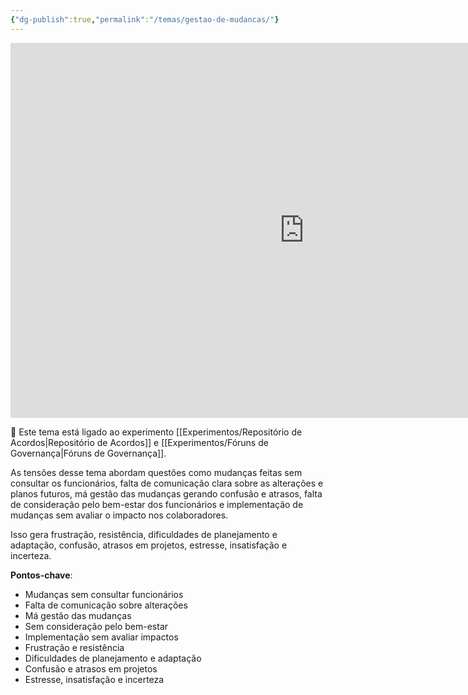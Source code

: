 ```yaml
---
{"dg-publish":true,"permalink":"/temas/gestao-de-mudancas/"}
---
```


<iframe src="https://embed.kumu.io/d6b94503be56d31a5e619d03a5704d8c" width="940" height="600" frameborder="0"></iframe>

🔗 Este tema está ligado ao experimento [[Experimentos/Repositório de Acordos\|Repositório de Acordos]] e [[Experimentos/Fóruns de Governança\|Fóruns de Governança]].

 As tensões desse tema abordam questões como mudanças feitas sem consultar os funcionários, falta de comunicação clara sobre as alterações e planos futuros, má gestão das mudanças gerando confusão e atrasos, falta de consideração pelo bem-estar dos funcionários e implementação de mudanças sem avaliar o impacto nos colaboradores.

Isso gera frustração, resistência, dificuldades de planejamento e adaptação, confusão, atrasos em projetos, estresse, insatisfação e incerteza.

**Pontos-chave**:

* Mudanças sem consultar funcionários 
* Falta de comunicação sobre alterações
* Má gestão das mudanças 
* Sem consideração pelo bem-estar
* Implementação sem avaliar impactos
* Frustração e resistência 
* Dificuldades de planejamento e adaptação
* Confusão e atrasos em projetos
* Estresse, insatisfação e incerteza